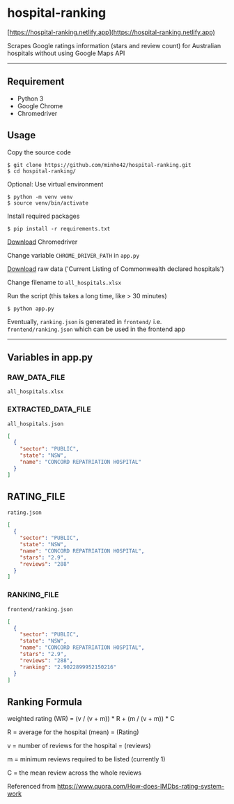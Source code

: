 # hospital-ranking

[https://hospital-ranking.netlify.app](https://hospital-ranking.netlify.app)

Scrapes Google ratings information (stars and review count) for Australian hospitals without using Google Maps API

----

## Requirement

- Python 3
- Google Chrome
- Chromedriver


## Usage

Copy the source code

```shell
$ git clone https://github.com/minho42/hospital-ranking.git
$ cd hospital-ranking/
```

Optional: Use virtual environment

```shell
$ python -m venv venv
$ source venv/bin/activate
```

Install required packages

```shell
$ pip install -r requirements.txt
```

[Download](https://chromedriver.chromium.org/downloads) Chromedriver

Change variable `CHROME_DRIVER_PATH` in `app.py`


[Download](https://www1.health.gov.au/internet/main/publishing.nsf/Content/hospitals2.htm) raw data ('Current Listing of Commonwealth declared hospitals')


Change filename to `all_hospitals.xlsx`

Run the script (this takes a long time, like > 30 minutes)
```
$ python app.py
```

Eventually, `ranking.json` is generated in `frontend/` i.e. `frontend/ranking.json` which can be used in the frontend app

----

## Variables in app.py
### RAW_DATA_FILE

`all_hospitals.xlsx`

### EXTRACTED_DATA_FILE

`all_hospitals.json`

```json
[
  {
    "sector": "PUBLIC",
    "state": "NSW",
    "name": "CONCORD REPATRIATION HOSPITAL"
  }
]
```

## RATING_FILE

`rating.json`

```json
[
  {
    "sector": "PUBLIC",
    "state": "NSW",
    "name": "CONCORD REPATRIATION HOSPITAL",
    "stars": "2.9",
    "reviews": "288"
  }
]
```

### RANKING_FILE

`frontend/ranking.json`

```json
[
  {
    "sector": "PUBLIC",
    "state": "NSW",
    "name": "CONCORD REPATRIATION HOSPITAL",
    "stars": "2.9",
    "reviews": "288",
    "ranking": "2.9022899952150216"
  }
]
```

## Ranking Formula
weighted rating (WR) = (v / (v + m)) * R + (m / (v + m)) * C

R = average for the hospital (mean) = (Rating)

v = number of reviews for the hospital = (reviews)

m = minimum reviews required to be listed (currently 1)

C = the mean review across the whole reviews

Referenced from https://www.quora.com/How-does-IMDbs-rating-system-work